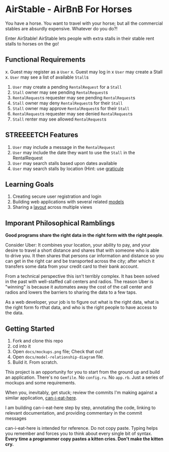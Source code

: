 # AirStable - AirBnB For Horses

You have a horse. You want to travel with your horse; but all the commercial
stables are absurdly expensive. Whatever do you do?!

Enter AirStable! AirStable lets people with extra stalls in their stable rent stalls to horses on the go!

## Functional Requirements

x. Guest may register as a `User`
x. Guest may log in
x `User` may create a Stall
x. `User` may see a list of available `Stall`s
1. `User` may create a pending `RentalRequest` for a `Stall`
1. `Stall` owner may see pending `RentalRequest`s
1. `RentalRequest`s requester may see pending `RentalRequest`s
1. `Stall` owner may deny `RentalRequest`s for their `Stall`
1. `Stall` owner may approve `RentalRequest`s for their `Stall`
1. `RentalRequest`s requester may see denied `RentalRequest`s
1. `Stall` renter may see allowed `RentalRequest`s


## STREEEETCH Features

1. `User` may include a message in the `RentalRequest`
1. `User` may include the date they want to use the `Stall` in the RentalRequest
1. `User` may search stalls based upon dates available
1. `User` may search stalls by location (Hint: use
   [graticule](https://github.com/collectiveidea/graticule)

## Learning Goals

1. Creating secure user registration and login
1. Building web applications with several related
   [models](https://github.com/codeunion/web-fundamentals/wiki/Glossary#model-mvc)
1. Sharing a
   [layout](https://github.com/codeunion/web-fundamentals/wiki/Glossary#layout-sinatra)
   across multiple views

## Imporant Philosophical Ramblings
**Good programs share the right data in the right form with the right people**.

Consider Uber: It combines your location, your ability to pay, and your desire to
travel a short distance and shares that with someone who is able to drive you.
It then shares that persons car information and distance so you can get in the
right car and be transported across the city; after which it transfers some data
from your credit card to their bank account.

From a technical perspective this isn't terribly complex. It has been solved in
the past with well-staffed call centers and radios. The reason Uber is "winning"
is because it automates away the cost of the call center and radios and lowers
the barriers to sharing the data to a few taps.

As a web developer, your job is to figure out what is the right data, what is
the right form fo rthat data, and who is the right people to have access to the
data.

## Getting Started
1. Fork and clone this repo
1. cd into it
1. Open `docs/mockups.png` file; Check that out!
1. Open `docs/model-relationship-diagram` file.
1. Build it. From scratch.

This project is an opportunity for you to start from the ground up and build an
application. There's no `Gemfile`. No `config.ru`. No `app.rb`. Just a series of
mockups and some requirements.

When you, inevitably, get stuck; review the commits I'm making against a similar
application,
[can-i-eat-here](https://github.com/codeunion/can-i-eat-here).

I am building can-i-eat-here step by step, annotating the code, linking to
relevant documentation, and providing commentary in the commit messages

can-i-eat-here is intended for reference. Do not copy paste. Typing helps you
remember and forces you to think about every single bit of syntax. **Every time
a programmer copy pastes a kitten cries. Don't make the kitten cry.**
